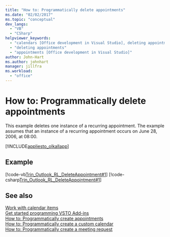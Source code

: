 ```yaml
---
title: "How to: Programmatically delete appointments"
ms.date: "02/02/2017"
ms.topic: "conceptual"
dev_langs: 
  - "VB"
  - "CSharp"
helpviewer_keywords: 
  - "calendars [Office development in Visual Studio], deleting appointments"
  - "deleting appointments"
  - "appointments [Office development in Visual Studio]"
author: John-Hart
ms.author: johnhart
manager: jillfra
ms.workload: 
  - "office"
---
```

# How to: Programmatically delete appointments
  This example deletes one instance of a recurring appointment. The example assumes that an instance of a recurring appointment occurs on June 28, 2006, at 08:00.  
  
 [!INCLUDE[appliesto_olkallapp](../vsto/includes/appliesto-olkallapp-md.md)]  
  
## Example  
 [!code-vb[Trin_Outlook_RL_DeleteAppointment#1](../vsto/codesnippet/VisualBasic/Trin_Outlook_RL_DeleteAppointment/thisaddin.vb#1)]
 [!code-csharp[Trin_Outlook_RL_DeleteAppointment#1](../vsto/codesnippet/CSharp/Trin_Outlook_RL_DeleteAppointment/thisaddin.cs#1)]  
  
## See also  
 [Work with calendar items](../vsto/working-with-calendar-items.md)   
 [Get started programming VSTO Add-ins](../vsto/getting-started-programming-vsto-add-ins.md)   
 [How to: Programmatically create appointments](../vsto/how-to-programmatically-create-appointments.md)   
 [How to: Programmatically create a custom calendar](../vsto/how-to-programmatically-create-a-custom-calendar.md)   
 [How to: Programmatically create a meeting request](../vsto/how-to-programmatically-create-a-meeting-request.md)  
